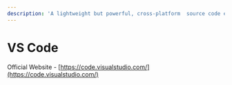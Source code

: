 ```yaml
---
description: 'A lightweight but powerful, cross-platform  source code editor'
---
```


# VS Code

Official Website - [https://code.visualstudio.com/](https://code.visualstudio.com/)

